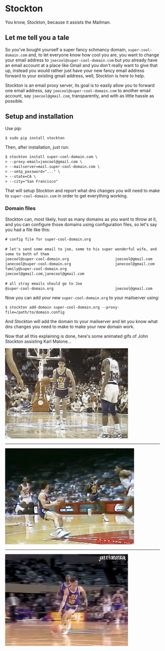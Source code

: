 # Stockton

You know, Stockton, because it assists the Mailman.


## Let me tell you a tale

So you've bought yourself a super fancy schmancy domain, `super-cool-domain.com` and, to let everyone know how cool you are, you want to change your email address to `joecool@super-cool-domain.com` but you already have an email account at a place like Gmail and you don't really want to give that up, instead you would rather just have your new fancy email address forward to your existing gmail address, well, Stockton is here to help.

Stockton is an email proxy server, its goal is to easily allow you to forward one email address, say `joecool@super-cool-domain.com` to another email account, say `joecool@gmail.com`, transparently, and with as little hassle as possible.


## Setup and installation

Use pip:

    $ sudo pip install stockton

Then, after installation, just run:

    $ stockton install super-cool-domain.com \
    > --proxy-email=joecool@gmail.com \
    > --mailserver=mail.super-cool-domain.com \
    > --smtp_password="..." \
    > --state=CA \
    > --city="San Francisco"

That will setup Stockton and report what dns changes you will need to make to `super-cool-domain.com` in order to get everything working.


### Domain files

Stockton can, most likely, host as many domains as you want to throw at it, and you can configure those domains using configuration files, so let's say you had a file like this:

```
# config file for super-cool-domain.org

# let's send some email to joe, some to his super wonderful wife, and some to both of them
joecool@super-cool-domain.org                     joecool@gmail.com
janecool@super-cool-domain.org                    janecool@gmail.com
family@super-cool-domain.org                      joecool@gmail.com,janecool@gmail.com

# all stray emails should go to Joe
@super-cool-domain.org                            joecool@gmail.com
```

Now you can add your new `super-cool-domain.org` to your mailserver using:

    $ stockton add-domain super-cool-domain.org --proxy-file=/path/to/domain.config

And Stockton will add the domain to your mailserver and let you know what dns changes you need to make to make your new domain work.


Now that all this explaining is done, here's some animated gifs of John Stockton assisting Karl Malone...

![](https://github.com/Jaymon/stockton/blob/master/images/stockton-to-malone-3.gif)

-------------------------------------------------------------------------------

![](https://github.com/Jaymon/stockton/blob/master/images/stockton-to-malone-2.gif)

-------------------------------------------------------------------------------

![](https://github.com/Jaymon/stockton/blob/master/images/stockton-to-malone-1.gif)

